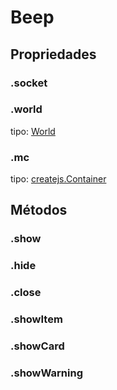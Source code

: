 # Beep
## Propriedades
### .socket
### .world
tipo: [World](/World)
### .mc
tipo: [createjs.Container](https://www.createjs.com/docs/easeljs/classes/Container.html)

## Métodos
### .show
### .hide
### .close
### .showItem
### .showCard
### .showWarning
